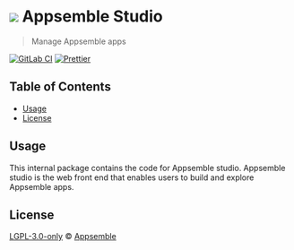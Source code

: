 # ![](https://gitlab.com/appsemble/appsemble/-/raw/0.28.12/config/assets/logo.svg) Appsemble Studio

> Manage Appsemble apps

[![GitLab CI](https://gitlab.com/appsemble/appsemble/badges/0.28.12/pipeline.svg)](https://gitlab.com/appsemble/appsemble/-/releases/0.28.12)
[![Prettier](https://img.shields.io/badge/code_style-prettier-ff69b4.svg)](https://prettier.io)

## Table of Contents

- [Usage](#usage)
- [License](#license)

## Usage

This internal package contains the code for Appsemble studio. Appsemble studio is the web front end
that enables users to build and explore Appsemble apps.

## License

[LGPL-3.0-only](https://gitlab.com/appsemble/appsemble/-/blob/0.28.12/LICENSE.md) ©
[Appsemble](https://appsemble.com)
